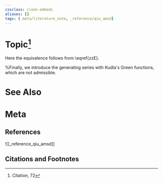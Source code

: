 ```yaml
---
cssclass: clean-embeds
aliases: []
tags: [_meta/literature_note, _reference/qiu_amsd]
---
```

# Topic[^1]
    
Here the equivalence follows from \eqref{zzE}.

%Finally, we introduce the generating series   with Kudla's Green functions, which are not admissible.


# See Also

# Meta
## References
![[_reference_qiu_amsd]]


## Citations and Footnotes
[^1]: Citation, 72
